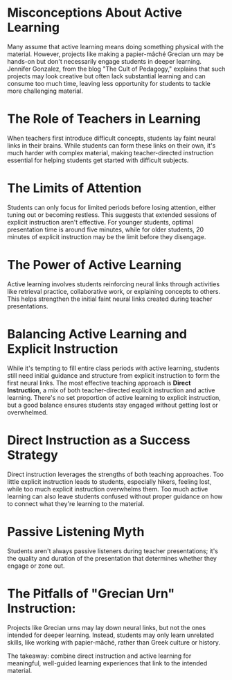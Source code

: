 # Misconceptions About Active Learning
Many assume that active learning means doing something physical with the material. However, projects like making a papier-mâché Grecian urn may be hands-on but don't necessarily engage students in deeper learning. Jennifer Gonzalez, from the blog "The Cult of Pedagogy," explains that such projects may look creative but often lack substantial learning and can consume too much time, leaving less opportunity for students to tackle more challenging material.

# The Role of Teachers in Learning
When teachers first introduce difficult concepts, students lay faint neural links in their brains. While students can form these links on their own, it's much harder with complex material, making teacher-directed instruction essential for helping students get started with difficult subjects.

# The Limits of Attention
Students can only focus for limited periods before losing attention, either tuning out or becoming restless. This suggests that extended sessions of explicit instruction aren't effective. For younger students, optimal presentation time is around five minutes, while for older students, 20 minutes of explicit instruction may be the limit before they disengage.

# The Power of Active Learning
Active learning involves students reinforcing neural links through activities like retrieval practice, collaborative work, or explaining concepts to others. This helps strengthen the initial faint neural links created during teacher presentations.

# Balancing Active Learning and Explicit Instruction
While it's tempting to fill entire class periods with active learning, students still need initial guidance and structure from explicit instruction to form the first neural links. The most effective teaching approach is **Direct Instruction**, a mix of both teacher-directed explicit instruction and active learning. There's no set proportion of active learning to explicit instruction, but a good balance ensures students stay engaged without getting lost or overwhelmed.

# Direct Instruction as a Success Strategy
Direct instruction leverages the strengths of both teaching approaches. Too little explicit instruction leads to students, especially hikers, feeling lost, while too much explicit instruction overwhelms them. Too much active learning can also leave students confused without proper guidance on how to connect what they're learning to the material.

# Passive Listening Myth
Students aren't always passive listeners during teacher presentations; it's the quality and duration of the presentation that determines whether they engage or zone out.

# The Pitfalls of "Grecian Urn" Instruction:
Projects like Grecian urns may lay down neural links, but not the ones intended for deeper learning. Instead, students may only learn unrelated skills, like working with papier-mâché, rather than Greek culture or history.

The takeaway: combine direct instruction and active learning for meaningful, well-guided learning experiences that link to the intended material.